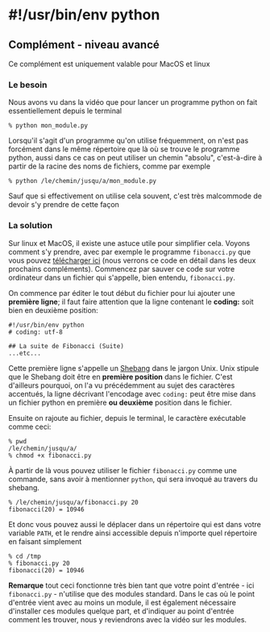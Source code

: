 
# #!/usr/bin/env python

## Complément - niveau avancé

Ce complément est uniquement valable pour MacOS et linux

### Le besoin

Nous avons vu dans la vidéo que pour lancer un programme python on fait
essentiellement depuis le terminal

    % python mon_module.py

Lorsqu'il s'agit d'un programme qu'on utilise fréquemment, on n'est pas
forcément dans le même répertoire que là où se trouve le programme python, aussi
dans ce cas on peut utiliser un chemin "absolu", c'est-à-dire à partir de la
racine des noms de fichiers, comme par exemple

    % python /le/chemin/jusqu/a/mon_module.py

Sauf que si effectivement on utilise cela souvent, c'est très malcommode de
devoir s'y prendre de cette façon

### La solution

Sur linux et MacOS, il existe une astuce utile pour simplifier cela. Voyons
comment s'y prendre, avec par exemple le programme `fibonacci.py` que vous
pouvez [télécharger ici](data/fibonacci.py) (nous verrons ce code en détail dans
les deux prochains compléments). Commencez par sauver ce code sur votre
ordinateur dans un fichier qui s'appelle, bien entendu, `fibonacci.py`.

On commence par éditer le tout début du fichier pour lui ajouter une **première
ligne**; il faut faire attention que la ligne contenant le **coding:** soit bien
en deuxième position:

    #!/usr/bin/env python
    # coding: utf-8

    ## La suite de Fibonacci (Suite)
    ...etc...

Cette première ligne s'appelle un
[Shebang](http://en.wikipedia.org/wiki/Shebang_%28Unix%29) dans le jargon Unix.
Unix stipule que le Shebang doit être en **première position** dans le fichier.
C'est d'ailleurs pourquoi, on l'a vu précédemment au sujet des caractères
accentués, la ligne décrivant l'encodage avec `coding:` peut être mise dans un
fichier python en première **ou deuxième** position dans le fichier.

Ensuite on rajoute au fichier, depuis le terminal, le caractère exécutable comme
ceci:

    % pwd
    /le/chemin/jusqu/a/
    % chmod +x fibonacci.py

À partir de là vous pouvez utiliser le fichier `fibonacci.py` comme une
commande, sans avoir à mentionner `python`, qui sera invoqué au travers du
shebang.

    % /le/chemin/jusqu/a/fibonacci.py 20
    fibonacci(20) = 10946

Et donc vous pouvez aussi le déplacer dans un répertoire qui est dans votre
variable `PATH`, et le rendre ainsi accessible depuis n'importe quel répertoire
en faisant simplement

    % cd /tmp
    % fibonacci.py 20
    fibonacci(20) = 10946

**Remarque** tout ceci fonctionne très bien tant que votre point d'entrée - ici
`fibonacci.py` - n'utilise que des modules standard. Dans le cas où le point
d'entrée vient avec au moins un module, il est également nécessaire d'installer
ces modules quelque part, et d'indiquer au point d'entrée comment les trouver,
nous y reviendrons avec la vidéo sur les modules.
